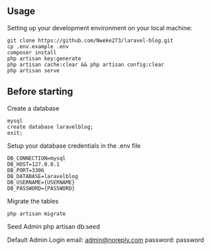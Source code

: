 
## Usage <br>
Setting up your development environment on your local machine: <br>
```
git clone https://github.com/Nweke273/laravel-blog.git
cp .env.example .env
composer install
php artisan key:generate
php artisan cache:clear && php artisan config:clear
php artisan serve
```

## Before starting <br>
Create a database <br>
```
mysql
create database laravelblog;
exit;
```

Setup your database credentials in the .env file <br>
```
DB_CONNECTION=mysql
DB_HOST=127.0.0.1
DB_PORT=3306
DB_DATABASE=laravelblog
DB_USERNAME={USERNAME}
DB_PASSWORD={PASSWORD}
```

Migrate the tables
```
php artisan migrate

```
Seed Admin
php artisan db:seed

Default Admin Login
email: admin@noreply.com
password: password

